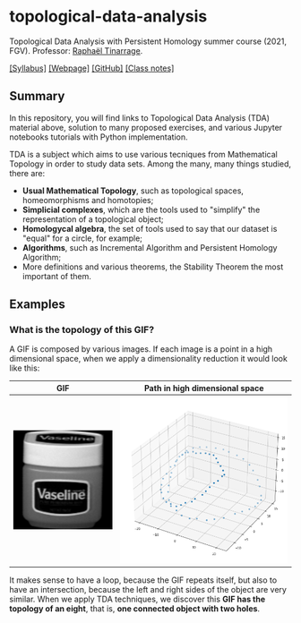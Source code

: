# topological-data-analysis

Topological Data Analysis with Persistent Homology summer course (2021, FGV). Professor: [Raphaël Tinarrage](https://raphaeltinarrage.github.io/).

[[Syllabus]](https://emap.fgv.br/sites/emap.fgv.br/files/ementa_topological_data_analysis_-_theoretical_foundations_and_applicati.pdf)
[[Webpage]](https://raphaeltinarrage.github.io/EMAp.html)
[[GitHub]](https://github.com/raphaeltinarrage/EMAp)
[[Class notes]](https://raphaeltinarrage.github.io/files/EMAp/SummerCourseTDA.pdf)

## Summary

In this repository, you will find links to Topological Data Analysis (TDA) material above, solution to many proposed exercises, and various Jupyter notebooks tutorials with Python implementation.

TDA is a subject which aims to use various tecniques from Mathematical Topology in order to study data sets.
Among the many, many things studied, there are:
- **Usual Mathematical Topology**, such as topological spaces, homeomorphisms and homotopies;
- **Simplicial complexes**, which are the tools used to "simplify" the representation of a topological object;
- **Homologycal algebra**, the set of tools used to say that our dataset is "equal" for a circle, for example;
- **Algorithms**, such as Incremental Algorithm and Persistent Homology Algorithm;
- More definitions and various theorems, the Stability Theorem the most important of them.

## Examples

### What is the topology of this GIF?

A GIF is composed by various images.
If each image is a point in a high dimensional space, when we apply a dimensionality reduction it would look like this:

GIF             |  Path in high dimensional space
:-------------------------:|:-------------------------:
<img src="https://raw.githubusercontent.com/lucasresck/topological-data-analysis/main/figures/obj10.gif" width="250">  |  <img src="https://raw.githubusercontent.com/lucasresck/topological-data-analysis/main/figures/gif_path.png" width="400">

It makes sense to have a loop, because the GIF repeats itself, but also to have an intersection, because the left and right sides of the object are very similar.
When we apply TDA techniques, we discover this **GIF has the topology of an eight**, that is, **one connected object with two holes**.
